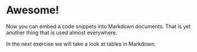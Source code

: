 # Awesome!

Now you can embed a code snippets into Markdown documents. That is yet another thing that is used almost everywhere.

In the next exercise we will take a look at tables in Markdown.
